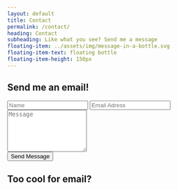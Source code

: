 ```yaml
---
layout: default
title: Contact
permalink: /contact/
heading: Contact
subheading: Like what you see? Send me a message
floating-item: ../assets/img/message-in-a-bottle.svg
floating-item-text: floating bottle
floating-item-height: 150px
---
```


<h2 class="section-title">Send me an email!</h2>
<!-- <p class="text-center text-white py-0 my-0">(Replies within a day)</p> -->
<form id="contact-form" class="row justify-content-between"  name="contact" data-netlify="true" data-netlify-recaptcha="true"> 
    <input type="text" class="col-md-5 col-lg-5 col-sm-12" placeholder="Name"> 
    <input type="text"  id="email" class="col-md-6 col-lg-6 col-sm-12" placeholder="Email Adress"><br>
    <textarea class="col-12" rows="6" placeholder="Message"></textarea><br>
    <div data-netlify-recaptcha="true"></div>
    <button type="submit" class="btn btn-outline-light btn-block" id="submit-btn">Send Message</button>
</form>
<h2 class="section-title">Too cool for email?</h2>
<div  id="icons">
    <a href="https://twitter.com/JonathanSouth17" target="_blank">
        <span class="fa-stack fa-2x">
            <i class="fas fa-square fa-stack-2x"></i>
            <i class="fab fa-twitter-square fa-stack-1x fa-inverse"></i>
        </span>
    </a>
    <a href="https://www.linkedin.com/in/jonathan-southern-772b4b135/" target="_blank">
        <span class="fa-stack fa-2x">
            <i class="fas fa-square fa-stack-2x"></i>
            <i class="fab fa-linkedin fa-stack-1x fa-inverse"></i>
        </span>
    </a>
</div>